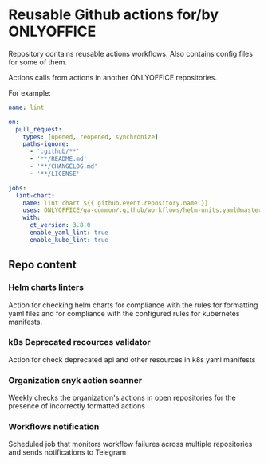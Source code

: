 # Reusable Github actions for/by ONLYOFFICE

Repository contains reusable actions workflows. Also contains config files for some of them. 

Actions calls from actions in another ONLYOFFICE repositories. 

For example:

```yaml
name: lint

on:
  pull_request:
    types: [opened, reopened, synchronize]
    paths-ignore:
      - '.github/**'
      - '**/README.md'
      - '**/CHANGELOG.md'
      - '**/LICENSE'

jobs:
  lint-chart:           
    name: lint chart ${{ github.event.repository.name }}
    uses: ONLYOFFICE/ga-common/.github/workflows/helm-units.yaml@master
    with: 
      ct_version: 3.8.0
      enable_yaml_lint: true
      enable_kube_lint: true
```  

## Repo content 

### Helm charts linters

Action for checking helm charts for compliance with the rules for formatting yaml files and for compliance with the configured rules for kubernetes manifests.

### k8s Deprecated recources validator

Action for check deprecated api and other resources in k8s yaml manifests

### Organization snyk action scanner

Weekly checks the organization's actions in open repositories for the presence of incorrectly formatted actions

### Workflows notification

Scheduled job that monitors workflow failures across multiple repositories and sends notifications to Telegram
